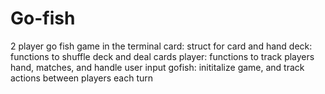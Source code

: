 # Go-fish
2 player go fish game in the terminal
card:   struct for card and hand
deck:   functions to shuffle deck and deal cards
player: functions to track players hand, matches, and handle user input
gofish: inititalize game, and track actions between players each turn
